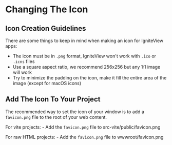 # Changing The Icon

## Icon Creation Guidelines

There are some things to keep in mind when making an icon for IgniteView apps:
- The icon must be in `.png` format, IgniteView won't work with `.ico` or `.icns` files
- Use a square aspect ratio, we recommend 256x256 but any 1:1 image will work
- Try to minimize the padding on the icon, make it fill the entire area of the image (except for macOS icons)

## Add The Icon To Your Project

The recommended way to set the icon of your window is to add a `favicon.png` file to the root of your web content.

For vite projects:
    - Add the `favicon.png` file to src-vite/public/favicon.png

For raw HTML projects:
    - Add the `favicon.png` file to wwwroot/favicon.png